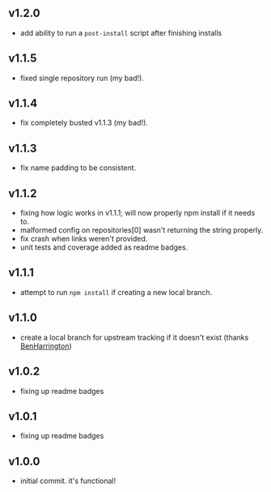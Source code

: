 
## v1.2.0

- add ability to run a `post-install` script after finishing installs

## v1.1.5

- fixed single repository run (my bad!).

## v1.1.4

- fix completely busted v1.1.3 (my bad!).

## v1.1.3

- fix name padding to be consistent.

## v1.1.2

- fixing how logic works in v1.1.1; will now properly npm install if it needs to.
- malformed config on repositories[0] wasn't returning the string properly.
- fix crash when links weren't provided.
- unit tests and coverage added as readme badges.

## v1.1.1

- attempt to run `npm install` if creating a new local branch.

## v1.1.0

- create a local branch for upstream tracking if it doesn't exist (thanks [BenHarrington](https://github.com/BenHarrington))

## v1.0.2

- fixing up readme badges

## v1.0.1

- fixing up readme badges

## v1.0.0

- initial commit.  it's functional!
